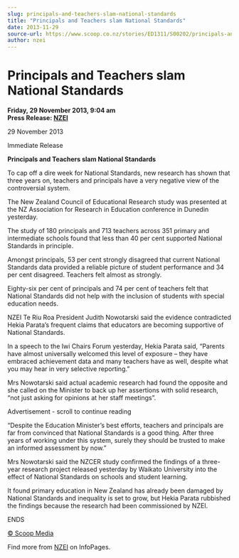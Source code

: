 ```yaml
---
slug: principals-and-teachers-slam-national-standards
title: "Principals and Teachers slam National Standards"
date: 2013-11-29
source-url: https://www.scoop.co.nz/stories/ED1311/S00202/principals-and-teachers-slam-national-standards.htm
author: nzei
---
```

Principals and Teachers slam National Standards
===============================================

**Friday, 29 November 2013, 9:04 am**  
**Press Release: [NZEI](https://info.scoop.co.nz/NZEI)**

29 November 2013

Immediate Release

**Principals and Teachers slam National Standards**

To cap off a dire week for National Standards, new research has shown that three years on, teachers and principals have a very negative view of the controversial system.

The New Zealand Council of Educational Research study was presented at the NZ Association for Research in Education conference in Dunedin yesterday.

The study of 180 principals and 713 teachers across 351 primary and intermediate schools found that less than 40 per cent supported National Standards in principle.

Amongst principals, 53 per cent strongly disagreed that current National Standards data provided a reliable picture of student performance and 34 per cent disagreed. Teachers felt almost as strongly.

Eighty-six per cent of principals and 74 per cent of teachers felt that National Standards did not help with the inclusion of students with special education needs.

NZEI Te Riu Roa President Judith Nowotarski said the evidence contradicted Hekia Parata’s frequent claims that educators are becoming supportive of National Standards.

In a speech to the Iwi Chairs Forum yesterday, Hekia Parata said, “Parents have almost universally welcomed this level of exposure – they have embraced achievement data and many teachers have as well, despite what you may hear in very selective reporting.”

Mrs Nowotarski said actual academic research had found the opposite and she called on the Minister to back up her assertions with solid research, “not just asking for opinions at her staff meetings”.

Advertisement - scroll to continue reading





“Despite the Education Minister’s best efforts, teachers and principals are far from convinced that National Standards is a good thing. After three years of working under this system, surely they should be trusted to make an informed assessment by now.”

Mrs Nowotarski said the NZCER study confirmed the findings of a three-year research project released yesterday by Waikato University into the effect of National Standards on schools and student learning.

It found primary education in New Zealand has already been damaged by National Standards and inequality is set to grow, but Hekia Parata rubbished the findings because the research had been commissioned by NZEI.

ENDS

[© Scoop Media](http://www.scoop.co.nz/about/terms.html)

Find more from [NZEI](https://info.scoop.co.nz/NZEI) on InfoPages.
